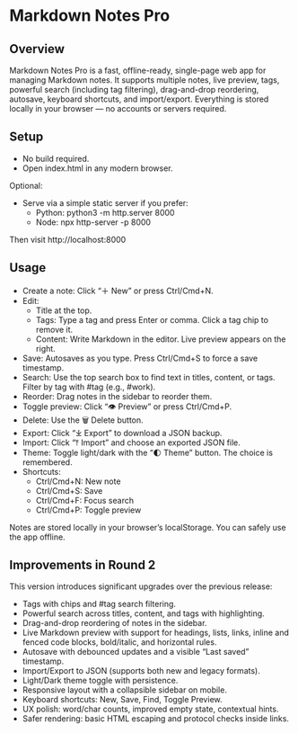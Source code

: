 # Markdown Notes Pro

## Overview
Markdown Notes Pro is a fast, offline-ready, single-page web app for managing Markdown notes. It supports multiple notes, live preview, tags, powerful search (including tag filtering), drag-and-drop reordering, autosave, keyboard shortcuts, and import/export. Everything is stored locally in your browser — no accounts or servers required.

## Setup
- No build required.
- Open index.html in any modern browser.

Optional:
- Serve via a simple static server if you prefer:
  - Python: python3 -m http.server 8000
  - Node: npx http-server -p 8000

Then visit http://localhost:8000

## Usage
- Create a note: Click “＋ New” or press Ctrl/Cmd+N.
- Edit:
  - Title at the top.
  - Tags: Type a tag and press Enter or comma. Click a tag chip to remove it.
  - Content: Write Markdown in the editor. Live preview appears on the right.
- Save: Autosaves as you type. Press Ctrl/Cmd+S to force a save timestamp.
- Search: Use the top search box to find text in titles, content, or tags. Filter by tag with #tag (e.g., #work).
- Reorder: Drag notes in the sidebar to reorder them.
- Toggle preview: Click “👁 Preview” or press Ctrl/Cmd+P.
- Delete: Use the 🗑 Delete button.
- Export: Click “⤓ Export” to download a JSON backup.
- Import: Click “⤒ Import” and choose an exported JSON file.
- Theme: Toggle light/dark with the “🌓 Theme” button. The choice is remembered.
- Shortcuts:
  - Ctrl/Cmd+N: New note
  - Ctrl/Cmd+S: Save
  - Ctrl/Cmd+F: Focus search
  - Ctrl/Cmd+P: Toggle preview

Notes are stored locally in your browser’s localStorage. You can safely use the app offline.

## Improvements in Round 2
This version introduces significant upgrades over the previous release:
- Tags with chips and #tag search filtering.
- Powerful search across titles, content, and tags with highlighting.
- Drag-and-drop reordering of notes in the sidebar.
- Live Markdown preview with support for headings, lists, links, inline and fenced code blocks, bold/italic, and horizontal rules.
- Autosave with debounced updates and a visible “Last saved” timestamp.
- Import/Export to JSON (supports both new and legacy formats).
- Light/Dark theme toggle with persistence.
- Responsive layout with a collapsible sidebar on mobile.
- Keyboard shortcuts: New, Save, Find, Toggle Preview.
- UX polish: word/char counts, improved empty state, contextual hints.
- Safer rendering: basic HTML escaping and protocol checks inside links.